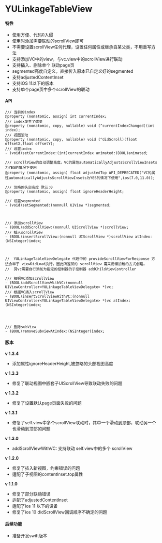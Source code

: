 # YULinkageTableView

#### 特性
- 使用方便、代码0入侵
- 使用时添加需要联动的scrollView即可
- 不需要设置scrollView任何代理，设置任何属性或继承自某父类，不用重写方法
- 支持添加VC中的view，与vc.view中的scrollView进行联动
- 支持插入、删除单个 联动page页
- segmented高度自定义，直接传入原本已自定义好的segmented
- 支持adjustedContentInset
- 支持iOS 11以下的版本
- 支持单个page页中多个scrollView的联动

#### API

```
/// 当前的index
@property (nonatomic, assign) int currentIndex;
/// index发生了改变
@property (nonatomic, copy, nullable) void (^currentIndexChanged)(int index);
/// 视图滚动
@property (nonatomic, copy, nullable) void (^didScroll)(float offsetX,float offsetY);
/// 设置index
- (void)setCurrentIndex:(int)currentIndex animated:(BOOL)animated;

/// scrollView的自动调整高度。VC的属性automaticallyAdjustsScrollViewInsets为YES的情况下使用
@property (nonatomic, assign) float adjustedTop API_DEPRECATED("VC的属性automaticallyAdjustsScrollViewInsets为YES的情况下使用",ios(7.0,11.0));

/// 忽略的头部高度 默认:0
@property (nonatomic, assign) float ignoreHeaderHeight;

/// 设置segmented
- (void)setSegmented:(nonnull UIView *)segmented;



/// 添加scrollView
- (BOOL)addScrollView:(nonnull UIScrollView *)scrollView;
/// 插入scrollView
- (BOOL)insertScrollView:(nonnull UIScrollView *)scrollView atIndex:(NSInteger)index;



//  YULinkageTableViewDelegate 代理中的 provideScrollViewForResponse 方法会早于 viewDidLoad执行。因此所返回的 scrollView 需采用懒加载的方式创建。
//  另vc需要自行添加为指定的控制器的子控制器 addChildViewController

/// 根据VC添加scrollView
- (BOOL)addScrollViewWithVC:(nonnull UIViewController<YULinkageTableViewDelegate> *)vc;
/// 根据VC插入scrollView
- (BOOL)insertScrollViewWithVC:(nonnull UIViewController<YULinkageTableViewDelegate> *)vc atIndex:(NSInteger)index;




/// 删除subView
- (BOOL)removeSubviewAtIndex:(NSInteger)index;

```

#### 版本

**v 1.3.4**
- 添加属性ignoreHeaderHeight,被忽略的头部视图高度

**v 1.3.3**
- 修复了联动视图中嵌套子UIScrollView导致联动失败的问题

**v 1.3.2**
- 修复了设置默认page页面失败的问题

**v 1.3.1**
- 修复了self.view中多个scrollView联动时，其中一个滑动到顶部，联动另一个也滑动到顶部的问题

**v 1.3.0**
- addScrollViewWithVC: 支持联动 self.view中的多个 scrollView

**v 1.2.0**
- 修复了插入新视图，约束错误的问题
- 适配了子视图的contentInset.top属性

**v 1.1.0**
- 修复了部分联动错误
- 适配了adjustedContentInset
- 适配了ios 11 以下的设备
- 修复了ios 10 didScrollView回调顺序不确定的问题


#### 后续功能

- 准备开发swift版本
